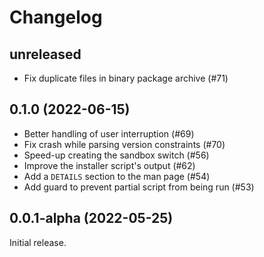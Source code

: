 # Changelog

## unreleased

- Fix duplicate files in binary package archive (#71)

## 0.1.0 (2022-06-15)

- Better handling of user interruption (#69)
- Fix crash while parsing version constraints (#70)
- Speed-up creating the sandbox switch (#56)
- Improve the installer script's output (#62)
- Add a `DETAILS` section to the man page (#54)
- Add guard to prevent partial script from being run (#53)

## 0.0.1-alpha (2022-05-25)

Initial release.
